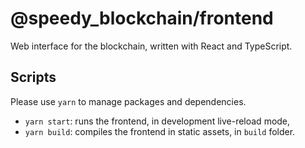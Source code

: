 # @speedy_blockchain/frontend

Web interface for the blockchain, written with React and TypeScript.

## Scripts

Please use `yarn` to manage packages and dependencies.

- `yarn start`: runs the frontend, in development live-reload mode,
- `yarn build`: compiles the frontend in static assets, in `build` folder.
